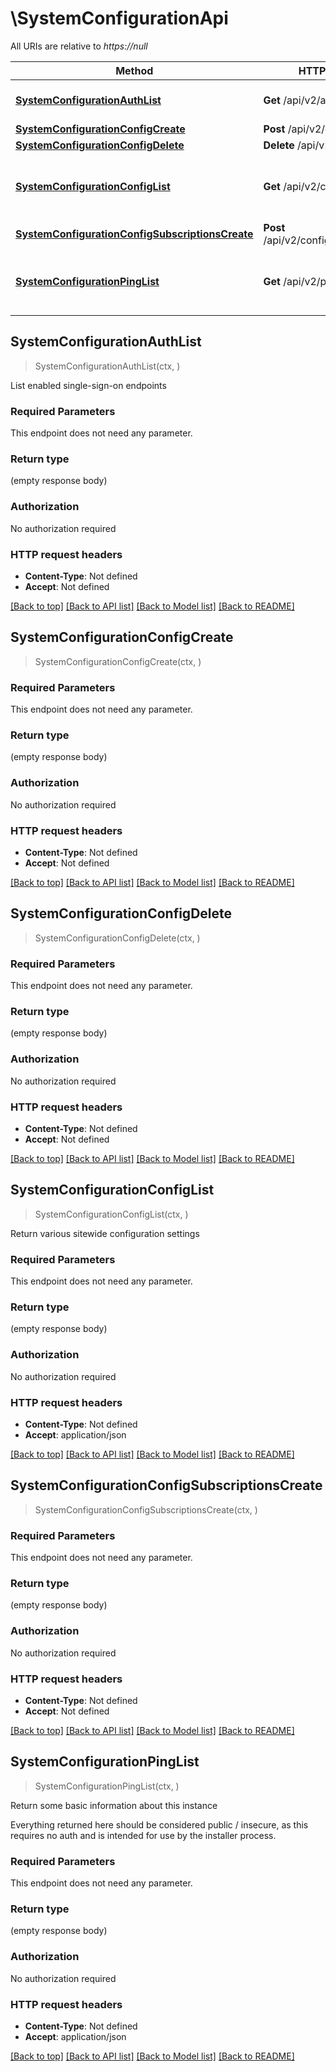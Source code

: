 # \SystemConfigurationApi

All URIs are relative to *https://null*

Method | HTTP request | Description
------------- | ------------- | -------------
[**SystemConfigurationAuthList**](SystemConfigurationApi.md#SystemConfigurationAuthList) | **Get** /api/v2/auth/ | List enabled single-sign-on endpoints
[**SystemConfigurationConfigCreate**](SystemConfigurationApi.md#SystemConfigurationConfigCreate) | **Post** /api/v2/config/ | 
[**SystemConfigurationConfigDelete**](SystemConfigurationApi.md#SystemConfigurationConfigDelete) | **Delete** /api/v2/config/ | 
[**SystemConfigurationConfigList**](SystemConfigurationApi.md#SystemConfigurationConfigList) | **Get** /api/v2/config/ | Return various sitewide configuration settings
[**SystemConfigurationConfigSubscriptionsCreate**](SystemConfigurationApi.md#SystemConfigurationConfigSubscriptionsCreate) | **Post** /api/v2/config/subscriptions/ | 
[**SystemConfigurationPingList**](SystemConfigurationApi.md#SystemConfigurationPingList) | **Get** /api/v2/ping/ | Return some basic information about this instance



## SystemConfigurationAuthList

> SystemConfigurationAuthList(ctx, )

List enabled single-sign-on endpoints

### Required Parameters

This endpoint does not need any parameter.

### Return type

 (empty response body)

### Authorization

No authorization required

### HTTP request headers

- **Content-Type**: Not defined
- **Accept**: Not defined

[[Back to top]](#) [[Back to API list]](../README.md#documentation-for-api-endpoints)
[[Back to Model list]](../README.md#documentation-for-models)
[[Back to README]](../README.md)


## SystemConfigurationConfigCreate

> SystemConfigurationConfigCreate(ctx, )



### Required Parameters

This endpoint does not need any parameter.

### Return type

 (empty response body)

### Authorization

No authorization required

### HTTP request headers

- **Content-Type**: Not defined
- **Accept**: Not defined

[[Back to top]](#) [[Back to API list]](../README.md#documentation-for-api-endpoints)
[[Back to Model list]](../README.md#documentation-for-models)
[[Back to README]](../README.md)


## SystemConfigurationConfigDelete

> SystemConfigurationConfigDelete(ctx, )



### Required Parameters

This endpoint does not need any parameter.

### Return type

 (empty response body)

### Authorization

No authorization required

### HTTP request headers

- **Content-Type**: Not defined
- **Accept**: Not defined

[[Back to top]](#) [[Back to API list]](../README.md#documentation-for-api-endpoints)
[[Back to Model list]](../README.md#documentation-for-models)
[[Back to README]](../README.md)


## SystemConfigurationConfigList

> SystemConfigurationConfigList(ctx, )

Return various sitewide configuration settings

### Required Parameters

This endpoint does not need any parameter.

### Return type

 (empty response body)

### Authorization

No authorization required

### HTTP request headers

- **Content-Type**: Not defined
- **Accept**: application/json

[[Back to top]](#) [[Back to API list]](../README.md#documentation-for-api-endpoints)
[[Back to Model list]](../README.md#documentation-for-models)
[[Back to README]](../README.md)


## SystemConfigurationConfigSubscriptionsCreate

> SystemConfigurationConfigSubscriptionsCreate(ctx, )



### Required Parameters

This endpoint does not need any parameter.

### Return type

 (empty response body)

### Authorization

No authorization required

### HTTP request headers

- **Content-Type**: Not defined
- **Accept**: Not defined

[[Back to top]](#) [[Back to API list]](../README.md#documentation-for-api-endpoints)
[[Back to Model list]](../README.md#documentation-for-models)
[[Back to README]](../README.md)


## SystemConfigurationPingList

> SystemConfigurationPingList(ctx, )

Return some basic information about this instance

 Everything returned here should be considered public / insecure, as this requires no auth and is intended for use by the installer process.

### Required Parameters

This endpoint does not need any parameter.

### Return type

 (empty response body)

### Authorization

No authorization required

### HTTP request headers

- **Content-Type**: Not defined
- **Accept**: application/json

[[Back to top]](#) [[Back to API list]](../README.md#documentation-for-api-endpoints)
[[Back to Model list]](../README.md#documentation-for-models)
[[Back to README]](../README.md)

